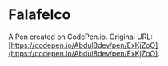 # Falafelco

A Pen created on CodePen.io. Original URL: [https://codepen.io/Abdul8dev/pen/ExKjZoO](https://codepen.io/Abdul8dev/pen/ExKjZoO).


